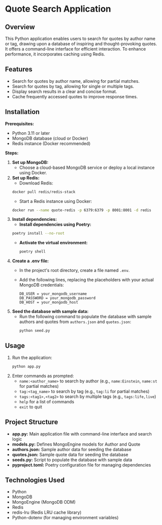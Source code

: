 # Quote Search Application

## Overview

This Python application enables users to search for quotes by author name or tag, drawing upon a database of inspiring and thought-provoking quotes. It offers a command-line interface for efficient interaction. To enhance performance, it incorporates caching using Redis.

## Features

- Search for quotes by author name, allowing for partial matches.
- Search for quotes by tag, allowing for single or multiple tags.
- Display search results in a clear and concise format.
- Cache frequently accessed quotes to improve response times.

## Installation

**Prerequisites:**

- Python 3.11 or later
- MongoDB database (cloud or Docker)
- Redis instance (Docker recommended)

**Steps:**

1. **Set up MongoDB:**
   - Choose a cloud-based MongoDB service or deploy a local instance using Docker.
2. **Set up Redis:**
   - Download Redis: 
   ```bash
   docker pull redis/redis-stack
   ```
   - Start a Redis instance using Docker: 
   ```bash
   docker run --name quote-redis -p 6379:6379 -p 8001:8001 -d redis
   ```
3. **Install dependencies:**
   - **Install dependencies using Poetry:**
   ```bash
   poetry install --no-root
   ```
   - **Activate the virtual environment:**
     ```bash
     poetry shell
     ```
4. **Create a .env file:**
   - In the project's root directory, create a file named `.env`.
   - Add the following lines, replacing the placeholders with your actual MongoDB credentials:

     ```
     DB_USER = your_mongodb_username
     DB_PASSWORD = your_mongodb_password
     DB_HOST = your_mongodb_host
     ```
5. **Seed the database with sample data:**
   - Run the following command to populate the database with sample authors and quotes from `authors.json` and `quotes.json`:
     ```bash
     python seed.py
     ```

## Usage

1. Run the application: 
   ```bash
   python app.py
   ```
2. Enter commands as prompted:
   - `name:<author_name>` to search by author (e.g., `name:Einstein`, `name:st` for partial matches)
   - `tag:<tag_name>` to search by tag (e.g., `tag:li` for partial matches)
   - `tags:<tag1>,<tag2>` to search by multiple tags (e.g., `tags:life,live`)
   - `help` for a list of commands
   - `exit` to quit

## Project Structure

- **app.py:** Main application file with command-line interface and search logic
- **models.py:** Defines MongoEngine models for Author and Quote
- **authors.json:** Sample author data for seeding the database
- **quotes.json:** Sample quote data for seeding the database
- **seeds.py:** Script to populate the database with sample data
- **pyproject.toml:** Poetry configuration file for managing dependencies

## Technologies Used

- Python
- MongoDB
- MongoEngine (MongoDB ODM)
- Redis
- redis-lru (Redis LRU cache library)
- Python-dotenv (for managing environment variables)
